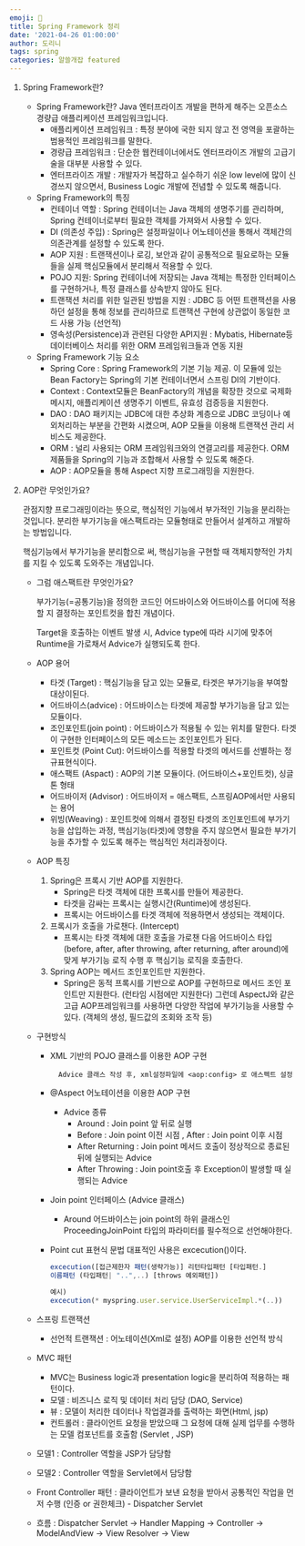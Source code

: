 ```yaml
---
emoji: 🎉
title: Spring Framework 정리
date: '2021-04-26 01:00:00'
author: 도리니
tags: spring
categories: 알쓸개잡 featured
---
```


1. Spring Framework란?
    - Spring Framework란? 
    Java 엔터프라이즈 개발을 편하게 해주는 오픈소스 경량급 애플리케이션 프레임워크입니다.
        - 애플리케이션 프레임워크 : 특정 분야에 국한 되지 않고 전 영역을 포괄하는 범용적인 프레임워크를 말한다.
        - 경량급 프레임워크 : 단순한 웹컨테이너에서도 엔터프라이즈 개발의 고급기술을 대부분 사용할 수 있다. 
        - 엔터프라이즈 개발 : 개발자가 복잡하고 실수하기 쉬운 low level에 많이 신경쓰지 않으면서, Business Logic 개발에 전념할 수 있도록 해줍니다.
    - Spring Framework의 특징
        - 컨테이너 역할 : Spring 컨테이너는 Java 객체의 생명주기를 관리하며, Spring 컨테이너로부터 필요한 객체를 가져와서 사용할 수 있다.
        - DI (의존성 주입) : Spring은 설정파일이나 어노테이션을 통해서 객체간의 의존관계를 설정할 수 있도록 한다.
        - AOP 지원 : 트랜잭션이나 로깅, 보안과 같이 공통적으로 필요로하는 모듈들을 실제 핵심모듈에서 분리해서 적용할 수 있다.
        - POJO 지원: Spring 컨테이너에 저장되는 Java 객체는 특정한 인터페이스를 구현하거나, 특정 클래스를 상속받지 않아도 된다.
        - 트랜잭션 처리를 위한 일관된 방법을 지원 : JDBC 등 어떤 트랜잭션을 사용하던 설정을 통해 정보를 관리하므로 트랜잭션 구현에 상관없이 동일한 코드 사용 가능 (선언적)
        - 영속성(Persistence)과 관련된 다양한 API지원 : Mybatis, Hibernate등 데이터베이스 처리를 위한 ORM 프레임워크들과 연동 지원
    - Spring Framework 기능 요소
        - Spring Core : Spring Framework의 기본 기능 제공. 이 모듈에 있는 Bean Factory는 Spring의 기본 컨테이너면서 스프링 DI의 기반이다.
        - Context : Context모듈은 BeanFactory의 개념을 확장한 것으로 국제화 메시지, 애플리케이션 생명주기 이벤트, 유효성 검증등을 지원한다.
        - DAO : DAO 패키지는 JDBC에 대한 추상화 계층으로 JDBC 코딩이나 예외처리하는 부분을 간편화 시켰으며, AOP 모듈을 이용해 트랜잭션 관리 서비스도 제공한다.
        - ORM : 널리 사용되는 ORM 프레임워크와의 연결고리를 제공한다. ORM제품들을 Spring의 기능과 조합해서 사용할 수 있도록 해준다.
        - AOP : AOP모듈을 통해 Aspect 지향 프로그래밍을 지원한다.
2. AOP란 무엇인가요?

    관점지향 프로그래밍이라는 뜻으로, 핵심적인 기능에서 부가적인 기능을 분리하는 것입니다. 분리한 부가기능을 애스팩트라는 모듈형태로 만들어서 설계하고 개발하는 방법입니다.

    핵심기능에서 부가기능을 분리함으로 써, 핵심기능을 구현할 때 객체지향적인 가치를 지킬 수 있도록 도와주는 개념입니다.

    - 그럼 애스팩트란 무엇인가요?

        부가기능(=공통기능)을 정의한 코드인 어드바이스와 어드바이스를 어디에 적용할 지 결정하는 포인트컷을 합친 개념이다.

        Target을 호출하는 이벤트 발생 시, Advice type에 따라 시기에 맞추어 Runtime을 가로채서 Advice가 실행되도록 한다. 

    - AOP 용어
        - 타겟 (Target)  : 핵심기능을 담고 있는 모듈로, 타겟은 부가기능을 부여할 대상이된다.
        - 어드바이스(advice) : 어드바이스는 타겟에 제공할 부가기능을 담고 있는 모듈이다.
        - 조인포인트(join point) : 어드바이스가 적용될 수 있는 위치를 말한다. 타겟이 구현한 인터페이스의 모든 메소드는 조인포인트가 된다.
        - 포인트컷 (Point Cut): 어드바이스를 적용할 타겟의 메서드를 선별하는 정규표현식이다.
        - 애스팩트 (Aspact) : AOP의 기본 모듈이다. (어드바이스+포인트컷), 싱글톤 형태
        - 어드바이저 (Advisor) :  어드바이저 = 애스팩트, 스프링AOP에서만 사용되는 용어
        - 위빙(Weaving) : 포인트컷에 의해서 결정된 타겟의 조인포인트에 부가기능을 삽입하는 과정, 핵심기능(타겟)에 영향을 주지 않으면서 필요한 부가기능을 추가할 수 있도록 해주는 핵심적인 처리과정이다.
    - AOP 특징
        1. Spring은 프록시 기반 AOP를 지원한다.
            - Spring은 타겟 객체에 대한 프록시를 만들어 제공한다.
            - 타겟을 감싸는 프록시는 실행시간(Runtime)에 생성된다.
            - 프록시는 어드바이스를 타겟 객체에 적용하면서 생성되는 객체이다.
        2. 프록시가 호출을 가로챈다. (Intercept)
            - 프록시는 타겟 객체에 대한 호출을 가로챈 다음 어드바이스 타입(before, after, after throwing, after returning, after around)에 맞게 부가기능 로직 수행 후 핵심기능 로직을 호출한다.
        3. Spring AOP는 메서드 조인포인트만 지원한다.
            - Spring은 동적 프록시를 기반으로 AOP를 구현하므로 메서드 조인 포인트만 지원한다. (런타임 시점에만 지원한다) 그런데 AspectJ와 같은 고급 AOP프레임워크를 사용하면 다양한 작업에 부가기능을 사용할 수 있다. (객체의 생성, 필드값의 조회와 조작 등)

    - 구현방식
        - XML 기반의 POJO 클래스를 이용한 AOP 구현

                Advice 클래스 작성 후, xml설정파일에 <aop:config> 로 애스펙트 설정

        - @Aspect 어노테이션을 이용한 AOP 구현
            - Advice 종류
                - Around : Join point 앞 뒤로 실행
                - Before : Join point 이전 시점 , After : Join point 이후 시점
                - After Returning : Join point 메서드 호출이 정상적으로 종료된 뒤에 실행되는 Advice
                - After Throwing : Join point호출 후 Exception이 발생할 때 실행되는 Advice

        - Join point 인터페이스 (Advice 클래스)
            - Around 어드바이스는 join point의 하위 클래스인 ProceedingJoinPoint 타입의 파라미터를 필수적으로 선언해야한다.
        - Point cut 표현식 문법 대표적인 사용은 excecution()이다.
            ```jsx
            excecution([접근제한자 패턴(생략가능)] 리턴타입패턴 [타입패턴.] 
            이름패턴 (타입패턴| "..",..) [throws 예외패턴])

            예시)
            excecution(* myspring.user.service.UserServiceImpl.*(..))

            ```
    - 스프링 트랜잭션
        - 선언적 트랜잭션 :  어노테이션(Xml로 설정)  AOP를 이용한 선언적 방식
    - MVC 패턴
        - MVC는 Business logic과 presentation logic을 분리하여 적용하는 패턴이다.
        - 모델 : 비즈니스 로직 및 데이터 처리 담당 (DAO, Service)
        - 뷰 : 모델이 처리한 데이터나 작업결과를 출력하는 화면(Html, jsp)
        - 컨트롤러 : 클라이언트 요청을 받았으때 그 요청에 대해 실제 업무를 수행하는 모델 컴포넌트를 호출함 (Servlet , JSP)

    - 모델1 : Controller 역할을 JSP가 담당함
    - 모델2 : Controller 역할을 Servlet에서 담당함
    - Front Controller 패턴 : 클라이언트가 보낸 요청을 받아서 공통적인 작업을 먼저 수행 (인증 or 권한체크) - Dispatcher Servlet
    - 흐름 : Dispatcher Servlet → Handler Mapping → Controller → ModelAndView → View Resolver → View